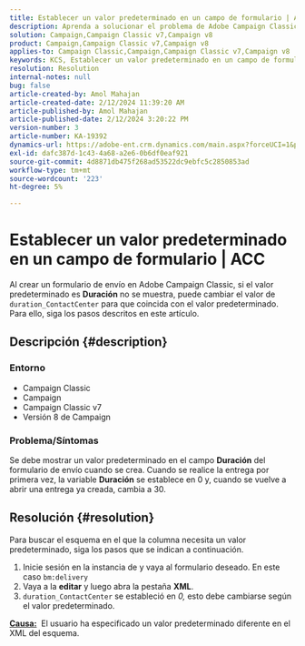 ```yaml
---
title: Establecer un valor predeterminado en un campo de formulario | ACC
description: Aprenda a solucionar el problema de Adobe Campaign Classic en el que el valor predeterminado no se muestra en el campo Duración del formulario de envío.
solution: Campaign,Campaign Classic v7,Campaign v8
product: Campaign,Campaign Classic v7,Campaign v8
applies-to: Campaign Classic,Campaign,Campaign Classic v7,Campaign v8
keywords: KCS, Establecer un valor predeterminado en un campo de formulario, campo de formulario, ACC, campaña, Campaign Classic, esquema, XML
resolution: Resolution
internal-notes: null
bug: false
article-created-by: Amol Mahajan
article-created-date: 2/12/2024 11:39:20 AM
article-published-by: Amol Mahajan
article-published-date: 2/12/2024 3:20:22 PM
version-number: 3
article-number: KA-19392
dynamics-url: https://adobe-ent.crm.dynamics.com/main.aspx?forceUCI=1&pagetype=entityrecord&etn=knowledgearticle&id=e0d78559-9bc9-ee11-9079-6045bd006b4b
exl-id: dafc387d-1c43-4a68-a2e6-0b6df0eaf921
source-git-commit: 4d8871db475f268ad53522dc9ebfc5c2850853ad
workflow-type: tm+mt
source-wordcount: '223'
ht-degree: 5%

---
```


# Establecer un valor predeterminado en un campo de formulario | ACC


Al crear un formulario de envío en Adobe Campaign Classic, si el valor predeterminado es <b>Duración</b> no se muestra, puede cambiar el valor de `duration_ContactCenter` para que coincida con el valor predeterminado. Para ello, siga los pasos descritos en este artículo.

## Descripción {#description}


### <b>Entorno</b>

- Campaign Classic
- Campaign
- Campaign Classic v7
- Versión 8 de Campaign




### <b>Problema/Síntomas</b>

Se debe mostrar un valor predeterminado en el campo <b>Duración</b> del formulario de envío cuando se crea. Cuando se realice la entrega por primera vez, la variable <b>Duración</b> se establece en 0 y, cuando se vuelve a abrir una entrega ya creada, cambia a 30.


## Resolución {#resolution}


Para buscar el esquema en el que la columna necesita un valor predeterminado, siga los pasos que se indican a continuación.

1. Inicie sesión en la instancia de y vaya al formulario deseado. En este caso `bm:delivery`
2. Vaya a la <b>editar</b> y luego abra la pestaña <b>XML</b>.
3. `duration_ContactCenter` se estableció en *0,* esto debe cambiarse según el valor predeterminado.




<b><u>Causa:</u></b>  El usuario ha especificado un valor predeterminado diferente en el XML del esquema.
